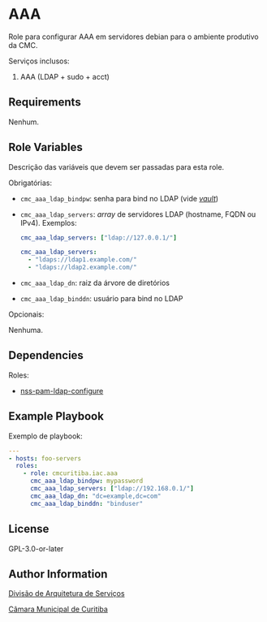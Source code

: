 # AAA

Role para configurar AAA em servidores debian para o ambiente produtivo da CMC.

Serviços inclusos:

1. AAA (LDAP + sudo + acct)

## Requirements

<!-- Any pre-requisites that may not be covered by Ansible itself or the role
should be mentioned here. For instance, if the role uses the EC2 module, it may
be a good idea to mention in this section that the boto package is required. -->

Nenhum.

## Role Variables

<!-- A description of the settable variables for this role should go here,
including any variables that are in defaults/main.yml, vars/main.yml, and any
variables that can/should be set via parameters to the role. Any variables that
are read from other roles and/or the global scope (ie. hostvars, group vars,
etc.) should be mentioned here as well. -->

Descrição das variáveis que devem ser passadas para esta role.

Obrigatórias:

- `cmc_aaa_ldap_bindpw`: senha para bind no LDAP (vide
  [_vault_](https://docs.ansible.com/ansible/latest/user_guide/vault.html))
- `cmc_aaa_ldap_servers`: _array_ de servidores LDAP (hostname, FQDN ou IPv4).
  Exemplos:

  ```yaml
  cmc_aaa_ldap_servers: ["ldap://127.0.0.1/"]
  ```

  ```yaml
  cmc_aaa_ldap_servers:
    - "ldaps://ldap1.example.com/"
    - "ldaps://ldap2.example.com/"
  ```
  
- `cmc_aaa_ldap_dn`: raiz da árvore de diretórios
- `cmc_aaa_ldap_binddn`: usuário para bind no LDAP

Opcionais:

Nenhuma.

## Dependencies

Roles:

<!-- A list of other roles hosted on Galaxy should go here, plus any details in
regards to parameters that may need to be set for other roles, or variables that
are used from other roles. -->

- [nss-pam-ldap-configure](https://galaxy.ansible.com/andrewrothstein/nss-pam-ldap-configure)

## Example Playbook

<!-- Including an example of how to use your role (for instance, with variables
passed in as parameters) is always nice for users too: -->

Exemplo de playbook:

```yaml
---
- hosts: foo-servers
  roles:
    - role: cmcuritiba.iac.aaa
      cmc_aaa_ldap_bindpw: mypassword
      cmc_aaa_ldap_servers: ["ldap://192.168.0.1/"]
      cmc_aaa_ldap_dn: "dc=example,dc=com"
      cmc_aaa_ldap_binddn: "binduser"
```

## License

GPL-3.0-or-later

## Author Information

<!-- An optional section for the role authors to include contact information, or
a website (HTML is not allowed). -->

[Divisão de Arquitetura de Serviços](mailto:arquitetura-ti@cmc.pr.gov.br)

[Câmara Municipal de Curitiba](https://cmc.pr.gov.br)
